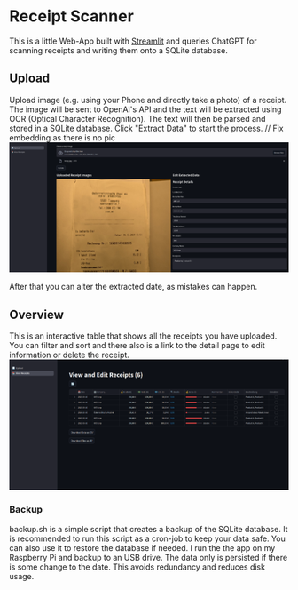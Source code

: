 # Receipt Scanner
This is a little Web-App built with [Streamlit](https://streamlit.io/) and queries ChatGPT for scanning receipts and writing them onto a SQLite database.

## Upload
Upload image (e.g. using your Phone and directly take a photo) of a receipt. The image will be sent to OpenAI's API and the text will be extracted using OCR (Optical Character Recognition). The text will then be parsed and stored in a SQLite database.
Click "Extract Data" to start the process.
// Fix embedding as there is no pic
![Upload](./assets/upload.png)

After that you can alter the extracted date, as mistakes can happen.

## Overview
This is an interactive table that shows all the receipts you have uploaded. You can filter and sort and there also is a link to the detail page to edit information or delete the receipt.
![Overview](assets/overview.png)

### Backup
backup.sh is a simple script that creates a backup of the SQLite database. It is recommended to run this script as a cron-job to keep your data safe. You can also use it to restore the database if needed. I run the the app on my Raspberry Pi and backup to an USB drive. The data only is persisted if there is some change to the date. This avoids redundancy and reduces disk usage.
